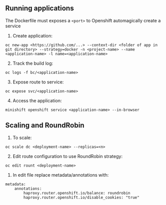 ## Running applications

The Dockerfile must exposes a `<port>` to Openshift automagically create a service

1. Create application:

`oc new-app <https://github.com/...> --context-dir <folder of app in git directory> --strategy=docker -n <project-name> --name <application-name> -l name=<application-name>`

2. Track the build log:

`oc logs -f bc/<application-name>`

3. Expose route to service:

`oc expose svc/<application-name>`

4. Access the application:

`minishift openshift service <application-name> --in-browser`

## Scaling and RoundRobin

1. To scale:

`oc scale dc <deployment-name> --replicas=<n>`

2. Edit route configuration to use RoundRobin strategy:

`oc edit rount <deployment-name>`

  1. In edit file replace metadata/annotations with:
  ```
  metadata:
      annotations:
          haproxy.router.openshift.io/balance: roundrobin
          haproxy.router.openshift.io/disable_cookies: "true"
  ```

